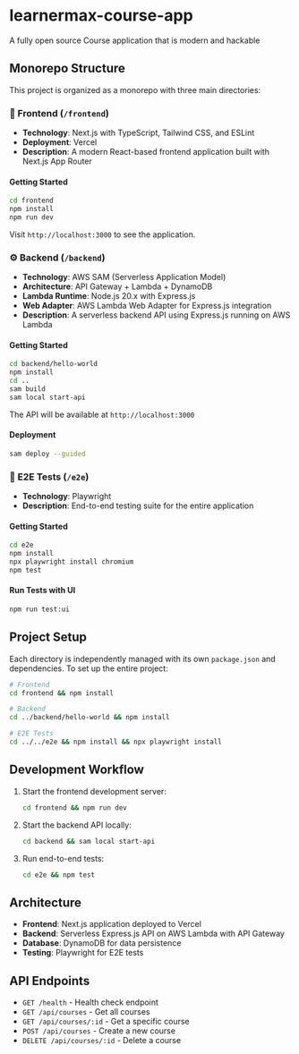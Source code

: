 # learnermax-course-app
A fully open source Course application that is modern and hackable

## Monorepo Structure

This project is organized as a monorepo with three main directories:

### 📱 Frontend (`/frontend`)
- **Technology**: Next.js with TypeScript, Tailwind CSS, and ESLint
- **Deployment**: Vercel
- **Description**: A modern React-based frontend application built with Next.js App Router

#### Getting Started
```bash
cd frontend
npm install
npm run dev
```

Visit `http://localhost:3000` to see the application.

### ⚙️ Backend (`/backend`)
- **Technology**: AWS SAM (Serverless Application Model)
- **Architecture**: API Gateway + Lambda + DynamoDB
- **Lambda Runtime**: Node.js 20.x with Express.js
- **Web Adapter**: AWS Lambda Web Adapter for Express.js integration
- **Description**: A serverless backend API using Express.js running on AWS Lambda

#### Getting Started
```bash
cd backend/hello-world
npm install
cd ..
sam build
sam local start-api
```

The API will be available at `http://localhost:3000`

#### Deployment
```bash
sam deploy --guided
```

### 🧪 E2E Tests (`/e2e`)
- **Technology**: Playwright
- **Description**: End-to-end testing suite for the entire application

#### Getting Started
```bash
cd e2e
npm install
npx playwright install chromium
npm test
```

#### Run Tests with UI
```bash
npm run test:ui
```

## Project Setup

Each directory is independently managed with its own `package.json` and dependencies. To set up the entire project:

```bash
# Frontend
cd frontend && npm install

# Backend
cd ../backend/hello-world && npm install

# E2E Tests
cd ../../e2e && npm install && npx playwright install
```

## Development Workflow

1. Start the frontend development server:
   ```bash
   cd frontend && npm run dev
   ```

2. Start the backend API locally:
   ```bash
   cd backend && sam local start-api
   ```

3. Run end-to-end tests:
   ```bash
   cd e2e && npm test
   ```

## Architecture

- **Frontend**: Next.js application deployed to Vercel
- **Backend**: Serverless Express.js API on AWS Lambda with API Gateway
- **Database**: DynamoDB for data persistence
- **Testing**: Playwright for E2E tests

## API Endpoints

- `GET /health` - Health check endpoint
- `GET /api/courses` - Get all courses
- `GET /api/courses/:id` - Get a specific course
- `POST /api/courses` - Create a new course
- `DELETE /api/courses/:id` - Delete a course
